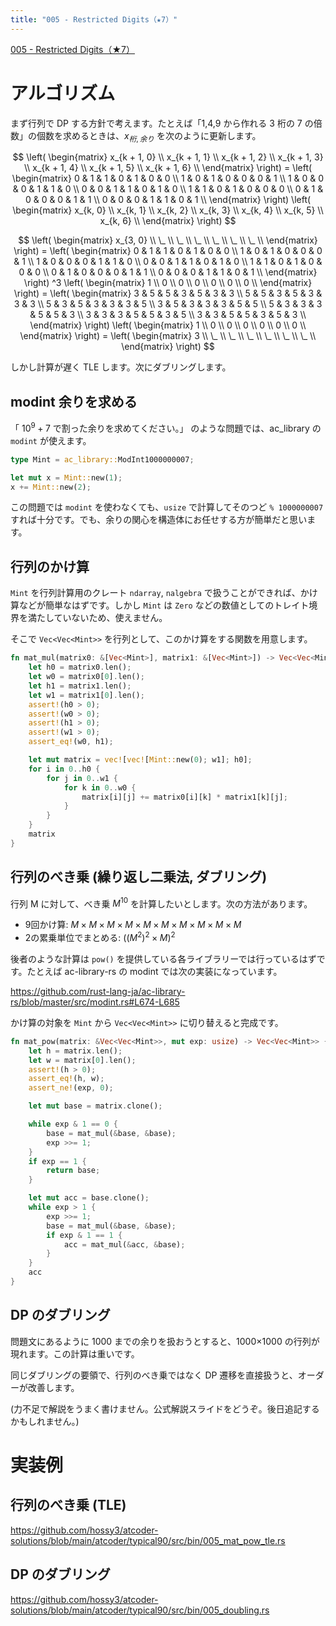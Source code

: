 ```yaml
---
title: "005 - Restricted Digits（★7）"
---
```


[005 \- Restricted Digits（★7）](https://atcoder.jp/contests/typical90/tasks/typical90_e)

# アルゴリズム

まず行列で DP する方針で考えます。たとえば「1,4,9 から作れる 3 桁の 7 の倍数」の個数を求めるときは、$x_{桁, 余り}$ を次のように更新します。

$$
\left(
\begin{matrix}
x_{k + 1, 0} \\
x_{k + 1, 1} \\
x_{k + 1, 2} \\
x_{k + 1, 3} \\
x_{k + 1, 4} \\
x_{k + 1, 5} \\
x_{k + 1, 6} \\
\end{matrix}
\right) = \left(
\begin{matrix}
0 & 1 & 1 & 0 & 1 & 0 & 0 \\
1 & 0 & 1 & 0 & 0 & 0 & 1 \\
1 & 0 & 0 & 0 & 1 & 1 & 0 \\
0 & 0 & 1 & 1 & 0 & 1 & 0 \\
1 & 1 & 0 & 1 & 0 & 0 & 0 \\
0 & 1 & 0 & 0 & 0 & 1 & 1 \\
0 & 0 & 0 & 1 & 1 & 0 & 1 \\
\end{matrix}
\right) \left(
\begin{matrix}
x_{k, 0} \\
x_{k, 1} \\
x_{k, 2} \\
x_{k, 3} \\
x_{k, 4} \\
x_{k, 5} \\
x_{k, 6} \\
\end{matrix}
\right)
$$

$$
\left(
\begin{matrix}
x_{3, 0} \\
\_ \\
\_ \\
\_ \\
\_ \\
\_ \\
\_ \\
\end{matrix}
\right) = \left(
\begin{matrix}
0 & 1 & 1 & 0 & 1 & 0 & 0 \\
1 & 0 & 1 & 0 & 0 & 0 & 1 \\
1 & 0 & 0 & 0 & 1 & 1 & 0 \\
0 & 0 & 1 & 1 & 0 & 1 & 0 \\
1 & 1 & 0 & 1 & 0 & 0 & 0 \\
0 & 1 & 0 & 0 & 0 & 1 & 1 \\
0 & 0 & 0 & 1 & 1 & 0 & 1 \\
\end{matrix}
\right) ^3 \left(
\begin{matrix}
1 \\
0 \\
0 \\
0 \\
0 \\
0 \\
0 \\
\end{matrix}
\right) = \left(
\begin{matrix}
3 & 5 & 5 & 3 & 5 & 3 & 3 \\
5 & 5 & 3 & 5 & 3 & 3 & 3 \\
5 & 3 & 5 & 3 & 3 & 3 & 5 \\
3 & 5 & 3 & 3 & 3 & 5 & 5 \\
5 & 3 & 3 & 3 & 5 & 5 & 3 \\
3 & 3 & 3 & 5 & 5 & 3 & 5 \\
3 & 3 & 5 & 5 & 3 & 5 & 3 \\
\end{matrix}
\right) \left(
\begin{matrix}
1 \\
0 \\
0 \\
0 \\
0 \\
0 \\
0 \\
\end{matrix}
\right) = \left(
\begin{matrix}
3 \\
\_ \\
\_ \\
\_ \\
\_ \\
\_ \\
\_ \\
\end{matrix}
\right)
$$

しかし計算が遅く TLE します。次にダブリングします。



## modint 余りを求める

「 $10^9 + 7$ で割った余りを求めてください。」 のような問題では、ac_library の `modint` が使えます。

```rust
type Mint = ac_library::ModInt1000000007;

let mut x = Mint::new(1);
x += Mint::new(2);
```

この問題では `modint` を使わなくても、`usize` で計算してそのつど `% 1000000007` すれば十分です。でも、余りの関心を構造体にお任せする方が簡単だと思います。


## 行列のかけ算

`Mint` を行列計算用のクレート `ndarray`, `nalgebra` で扱うことができれば、かけ算などが簡単なはずです。しかし `Mint` は `Zero` などの数値としてのトレイト境界を満たしていないため、使えません。

そこで `Vec<Vec<Mint>>` を行列として、このかけ算をする関数を用意します。

```rust
fn mat_mul(matrix0: &[Vec<Mint>], matrix1: &[Vec<Mint>]) -> Vec<Vec<Mint>> {
    let h0 = matrix0.len();
    let w0 = matrix0[0].len();
    let h1 = matrix1.len();
    let w1 = matrix1[0].len();
    assert!(h0 > 0);
    assert!(w0 > 0);
    assert!(h1 > 0);
    assert!(w1 > 0);
    assert_eq!(w0, h1);

    let mut matrix = vec![vec![Mint::new(0); w1]; h0];
    for i in 0..h0 {
        for j in 0..w1 {
            for k in 0..w0 {
                matrix[i][j] += matrix0[i][k] * matrix1[k][j];
            }
        }
    }
    matrix
}
```

## 行列のべき乗 (繰り返し二乗法, ダブリング)

行列 M に対して、べき乗 $M^10$ を計算したいとします。次の方法があります。

* 9回かけ算: $M \times M \times M \times M \times M \times M \times M \times M \times M \times M$ 
* 2の累乗単位でまとめる: $((M^2)^2 \times M)^2$

後者のような計算は `pow()` を提供している各ライブラリーでは行っているはずです。たとえば ac-library-rs の modint では次の実装になっています。

https://github.com/rust-lang-ja/ac-library-rs/blob/master/src/modint.rs#L674-L685

かけ算の対象を `Mint` から `Vec<Vec<Mint>>` に切り替えると完成です。

```rust
fn mat_pow(matrix: &Vec<Vec<Mint>>, mut exp: usize) -> Vec<Vec<Mint>> {
    let h = matrix.len();
    let w = matrix[0].len();
    assert!(h > 0);
    assert_eq!(h, w);
    assert_ne!(exp, 0);

    let mut base = matrix.clone();

    while exp & 1 == 0 {
        base = mat_mul(&base, &base);
        exp >>= 1;
    }
    if exp == 1 {
        return base;
    }

    let mut acc = base.clone();
    while exp > 1 {
        exp >>= 1;
        base = mat_mul(&base, &base);
        if exp & 1 == 1 {
            acc = mat_mul(&acc, &base);
        }
    }
    acc
}
```

## DP のダブリング

問題文にあるように 1000 までの余りを扱おうとすると、1000×1000 の行列が現れます。この計算は重いです。

同じダブリングの要領で、行列のべき乗ではなく DP 遷移を直接扱うと、オーダーが改善します。

(力不足で解説をうまく書けません。公式解説スライドをどうぞ。後日追記するかもしれません。)


# 実装例

## 行列のべき乗 (TLE)
https://github.com/hossy3/atcoder-solutions/blob/main/atcoder/typical90/src/bin/005_mat_pow_tle.rs

## DP のダブリング
https://github.com/hossy3/atcoder-solutions/blob/main/atcoder/typical90/src/bin/005_doubling.rs
